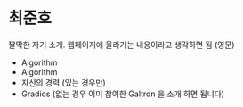 최준호 
======

짤막한 자기 소개. 웹페이지에 올라가는 내용이라고 생각하면 됨 (영문) 
* Algorithm
* Algorithm
* 자신의 경력 (있는 경우만)
* Gradios (없는 경우 이미 참여한 Galtron 을 소개 하면 됩니다)
